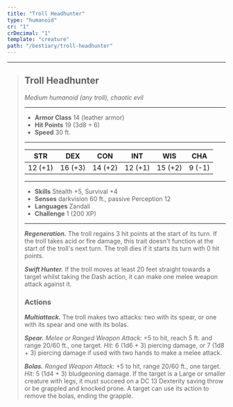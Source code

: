 ```yaml
---
title: "Troll Headhunter"
type: "humanoid"
cr: "1"
crDecimal: "1"
template: "creature"
path: "/bestiary/troll-headhunter"
---
```


___
>
> ## Troll Headhunter
>*Medium humanoid (any troll), chaotic evil*
> ___
>
> - **Armor Class** 14 (leather armor)
> - **Hit Points** 19 (3d8 + 6)
> - **Speed** 30 ft.
>___
>
>|STR|DEX|CON|INT|WIS|CHA|
>|:---:|:---:|:---:|:---:|:---:|:---:|
>|12 (+1)|16 (+3)|14 (+2)|12 (+1)|15 (+2)|9 (-1)|
>___
>
> - **Skills** Stealth +5, Survival +4
> - **Senses** darkvision 60 ft., passive Perception 12
> - **Languages** Zandali
> - **Challenge** 1 (200 XP)
> ___
>
> ***Regeneration.*** The troll regains 3 hit points at the start of its turn. If the troll takes acid or fire damage, this trait doesn't function at the start of the troll's next turn. The troll dies if it starts its turn with 0 hit points.
>
> ***Swift Hunter.*** If the troll moves at least 20 feet straight towards a target whilst taking the Dash action, it can make one melee weapon attack against it.
>
> ### Actions
> ***Multiattack.*** The troll makes two attacks: two with its spear, or one with its spear and one with its bolas.
>
> ***Spear.*** *Melee or Ranged Weapon Attack:* +5 to hit, reach 5 ft. and  range 20/60 ft., one target. *Hit:* 6 (1d6 + 3) piercing damage, or 7 (1d8 + 3) piercing damage if used with two hands to make a melee attack.
>
> ***Bolas.*** *Ranged Weapon Attack:* +5 to hit, range 20/60 ft., one target. *Hit:* 5 (1d4 + 3) bludgeoning damage. If the target is a Large or smaller creature with legs, it must succeed on a DC 13 Dexterity saving throw or be grappled and knocked prone. A target can use its action to remove the bolas, ending the grapple.
